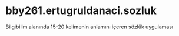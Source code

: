 # bby261.ertugruldanaci.sozluk
Bilgibilim alanında 15-20 kelimenin anlamını içeren sözlük uygulaması
